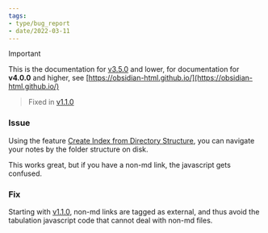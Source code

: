 ```yaml
---
tags:
- type/bug_report
- date/2022-03-11
---
```

   
>[!important]   
> This is the documentation for [v3.5.0](../Changelog/v3.5.0.md) and lower, for documentation for **v4.0.0** and higher, see [https://obsidian-html.github.io/](https://obsidian-html.github.io/)   
   
> Fixed in [v1.1.0](../Changelog/v1.1.0.md)   
   
### Issue   
Using the feature [Create Index from Directory Structure](../Configurations/Modes/Create%20Index%20from%20Directory%20Structure.md), you can navigate your notes by the folder structure on disk.    
   
This works great, but if you have a non-md link, the javascript gets confused.   
   
### Fix   
Starting with [v1.1.0](../Changelog/v1.1.0.md), non-md links are tagged as external, and thus avoid the tabulation javascript code that cannot deal with non-md files.